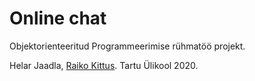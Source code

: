# Online chat
Objektorienteeritud Programmeerimise rühmatöö projekt.

Helar Jaadla, [Raiko Kittus](github.com/raikok). Tartu Ülikool 2020.
